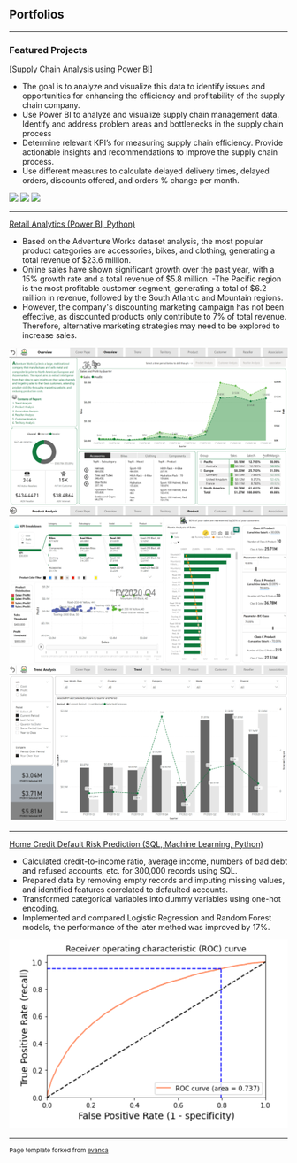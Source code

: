 ## Portfolios

---

### Featured Projects

[Supply Chain Analysis using Power BI]
- The goal is to analyze and visualize this data to identify issues and opportunities for enhancing the efficiency and profitability of the supply chain company. 
- Use Power BI to analyze and visualize supply chain management data. Identify and address problem areas and bottlenecks in the supply chain process
- Determine relevant KPI’s for measuring supply chain efficiency. Provide actionable insights and recommendations to improve the supply chain process.
- Use different measures to calculate delayed delivery times, delayed orders, discounts offered, and orders % change per month.
<img src="Supply Chain pg 1.png?raw=true"/>
<img src="Supply Chain pg 2.png?raw=true"/>
<img src="Supply Chain pg 3.png?raw=true"/>

---
[Retail Analytics (Power BI, Python)](https://elvisliang.notion.site/Retail-Business-Analysis-546c19a059ee415a903fdf4e5b140791)
- Based on the Adventure Works dataset analysis, the most popular product categories are accessories, bikes, and clothing, generating a total revenue of $23.6 million.
- Online sales have shown significant growth over the past year, with a 15% growth rate and a total revenue of $5.8 million. 
-The Pacific region is the most profitable customer segment, generating a total of $6.2 million in revenue, followed by the South Atlantic and Mountain regions. 
- However, the company's discounting marketing campaign has not been effective, as discounted products only contribute to 7% of total revenue. Therefore, alternative marketing strategies may need to be explored to increase sales.
<img src="images/Retail Analytic.png?raw=true"/>
<img src="images/Retail Analytic2.png?raw=true"/>
<img src="images/Retail Analytic1.png?raw=true"/>

---
[Home Credit Default Risk Prediction (SQL, Machine Learning, Python)](https://github.com/shuchangliang/Projects/blob/master/Home%20Credit%20Default%20Risk.ipynb)
-	Calculated credit-to-income ratio, average income, numbers of bad debt and refused accounts, etc. for 300,000 records using SQL.
-	Prepared data by removing empty records and imputing missing values, and identified features correlated to defaulted accounts.
-	Transformed categorical variables into dummy variables using one-hot encoding.
-	Implemented and compared Logistic Regression and Random Forest models, the performance of the later method was improved by 17%.
<img src="images/Random Forest AOC.png?raw=true"/>






---
<p style="font-size:11px">Page template forked from <a href="https://github.com/evanca/quick-portfolio">evanca</a></p>
<!-- Remove above link if you don't want to attibute -->
